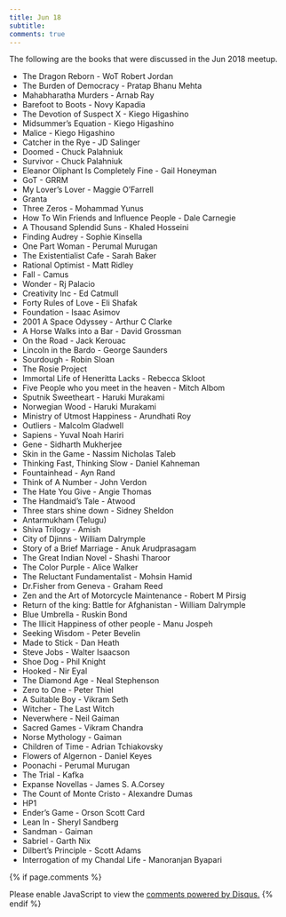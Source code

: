```yaml
---
title: Jun 18
subtitle:
comments: true
---
```


<p>The following are the books that were discussed in the Jun 2018 meetup. </p>

- The Dragon Reborn - WoT Robert Jordan
- The Burden of Democracy - Pratap Bhanu Mehta
- Mahabharatha Murders - Arnab Ray
- Barefoot to Boots - Novy Kapadia
- The Devotion of Suspect X - Kiego Higashino
- Midsummer’s Equation - Kiego Higashino
- Malice - Kiego Higashino
- Catcher in the Rye - JD Salinger
- Doomed - Chuck Palahniuk
- Survivor - Chuck Palahniuk
- Eleanor Oliphant Is Completely Fine - Gail Honeyman
- GoT - GRRM
- My Lover’s Lover - Maggie O’Farrell
- Granta
- Three Zeros - Mohammad Yunus 
- How To Win Friends and Influence People - Dale Carnegie
- A Thousand Splendid Suns - Khaled Hosseini
- Finding Audrey - Sophie Kinsella
- One Part Woman - Perumal Murugan
- The Existentialist Cafe - Sarah Baker
- Rational Optimist - Matt Ridley
- Fall - Camus
- Wonder - Rj Palacio
- Creativity Inc - Ed Catmull
- Forty Rules of Love - Eli Shafak
- Foundation - Isaac Asimov
- 2001 A Space Odyssey - Arthur C Clarke
- A Horse Walks into a Bar - David Grossman
- On the Road - Jack Kerouac
- Lincoln in the Bardo - George Saunders
- Sourdough - Robin Sloan
- The Rosie Project
- Immortal Life of Heneritta Lacks - Rebecca Skloot
- Five People who you meet in the heaven - Mitch Albom
- Sputnik Sweetheart - Haruki Murakami
- Norwegian Wood - Haruki Murakami
- Ministry of Utmost Happiness - Arundhati Roy
- Outliers - Malcolm Gladwell
- Sapiens - Yuval Noah Hariri
- Gene - Sidharth Mukherjee
- Skin in the Game - Nassim Nicholas Taleb
- Thinking Fast, Thinking Slow - Daniel Kahneman
- Fountainhead - Ayn Rand
- Think of A Number - John Verdon
- The Hate You Give - Angie Thomas
- The Handmaid’s Tale - Atwood
- Three stars shine down - Sidney Sheldon
- Antarmukham (Telugu)
- Shiva Trilogy - Amish
- City of Djinns - William Dalrymple
- Story of a Brief Marriage - Anuk Arudprasagam
- The Great Indian Novel - Shashi Tharoor
- The Color Purple - Alice Walker
- The Reluctant Fundamentalist - Mohsin Hamid
- Dr.Fisher from Geneva - Graham Reed
- Zen and the Art of Motorcycle Maintenance - Robert M Pirsig
- Return of the king: Battle for Afghanistan - William Dalrymple
- Blue Umbrella - Ruskin Bond
- The Illicit Happiness of other people - Manu Jospeh
- Seeking Wisdom - Peter Bevelin
- Made to Stick - Dan Heath
- Steve Jobs - Walter Isaacson
- Shoe Dog - Phil Knight
- Hooked - Nir Eyal
- The Diamond Age - Neal Stephenson
- Zero to One - Peter Thiel
- A Suitable Boy - Vikram Seth
- Witcher - The Last Witch 
- Neverwhere - Neil Gaiman
- Sacred Games - Vikram Chandra
- Norse Mythology - Gaiman
- Children of Time - Adrian Tchiakovsky
- Flowers of Algernon - Daniel Keyes
- Poonachi - Perumal Murugan
- The Trial - Kafka
- Expanse Novellas - James S. A.Corsey
- The Count of Monte Cristo - Alexandre Dumas
- HP1
- Ender’s Game - Orson Scott Card
- Lean In - Sheryl Sandberg
- Sandman - Gaiman
- Sabriel - Garth Nix
- Dilbert’s Principle - Scott Adams
- Interrogation of my Chandal Life - Manoranjan Byapari 

{% if page.comments %}
<div id="disqus_thread"></div>
<script>

/**
*  RECOMMENDED CONFIGURATION VARIABLES: EDIT AND UNCOMMENT THE SECTION BELOW TO INSERT DYNAMIC VALUES FROM YOUR PLATFORM OR CMS.
*  LEARN WHY DEFINING THESE VARIABLES IS IMPORTANT: https://disqus.com/admin/universalcode/#configuration-variables*/
/*
var disqus_config = function () {
this.page.url = brokebibliophilesbangalore.github.io/meetups/jun_18;  // Replace PAGE_URL with your page's canonical URL variable
this.page.identifier = meetups/jun_18; // Replace PAGE_IDENTIFIER with your page's unique identifier variable
};
*/
(function() { // DON'T EDIT BELOW THIS LINE
var d = document, s = d.createElement('script');
s.src = 'https://abhiramr.disqus.com/embed.js';
s.setAttribute('data-timestamp', +new Date());
(d.head || d.body).appendChild(s);
})();
</script>
<noscript>Please enable JavaScript to view the <a href="https://disqus.com/?ref_noscript">comments powered by Disqus.</a></noscript>
{% endif %}

